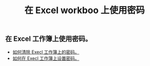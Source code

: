 ﻿---
title: 在 Excel workboo 上使用密码
second_title: Aspose.Cells Cloud Documen
linktitle: 密码
type: docs
url: /zh/workbook/password/
keywords: Working with password an Excel workbook
description: Aspose.Cells Cloud REST API 支持在 Excel 工作簿上使用密码。 SDK支持多种开发语言。它们包括 Android、C#、Go、Java、NodeJS、Perl、PHP、Python、Ruby 和 swift
weight: 100
---
## 在 Excel 工作簿上使用密码。

- [如何清除 Execl 工作簿上的密码。](/cells/zh/workbook/password/clear/)
- [如何在 Execl 工作簿上设置密码。](/cells/zh//workbook/password/modify/)

